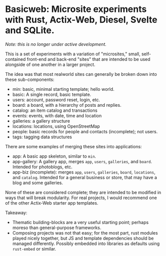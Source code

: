 # Basicweb: Microsite experiments with Rust, Actix-Web, Diesel, Svelte and SQLite.

*Note: this is no longer under active development.*

This is a set of experiments with a variation of "microsites," small,
self-contained front-end and back-end "sites" that are intended to be
used alongside of one another in a larger project.

The idea was that most realworld sites can generally
be broken down into these sub-components:

- min: basic, minimal starting template; hello world.
- basic: A single record, basic template.
- users: account, password reset, login, etc. 
- board: a board, with a hierarchy of posts and replies.
- catalog: an item catalog and transactions 
- events: events, with date, time and location
- galleries: a gallery structure
- locations: locations, using OpenStreetMap
- people: basic records for people and contacts (incomplete); not users.
- tags: tagging data structures
 
There are some examples of merging these sites into applications:
- app: A basic app skeleton, similar to `min`. 
- app-gallery: A gallery app, merges `app`, `users`, `galleries`, and `board`.
  Intended for photoblogs, etc. 
- app-biz (incomplete): merges `app`, `users`, `galleries`, `board`, `locations`,
  and `catalog`.  Intended for a general business or store, that may have
  a blog and some galleries.

None of these are considered complete; they are intended to be modified
in ways that will break modularity.  For real projects, I would
recommend one of the other Actix-Web starter app templates.

Takeaway:
- Thematic building-blocks are a very useful starting point; perhaps moreso than
  general-purpose frameworks.  
- Composing projects was not that easy; for the most part, rust modules played 
  nicely together, but JS and template dependencies should be managed differently.
  Possibly embedded into libraries as defaults using `rust-embed` or similar. 


